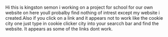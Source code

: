 Hi this is kingston semon i working on a project for school for our own website on here youll probalby find nothing of intrest except my website i created.Also if you click on a link and it appears not to work like the cookie city one just type in cookie clicker city into your searcch bar and find the website. It appears as some of the links dont work.
<!DOCTYPE html>

<html lang="en">
	<head>
		<meta charset="utf-8" />
<!-- This is the title that will show up in the browser tab -->
		<title (https://github.com/Kingstonflcs/Kingstonflcs.github.io)” 	</title>
		<meta name="description" content="" />
		<meta name="author" content="Kingstonflcs" />
		<meta name="viewport" content="width=device-width, initial-scale=1" />
	</head>

	<body>
		<h1>Kingstonflcs.github.io</h1>
<p>i dont like mashed potatoes.</p>
<hr>
<h2>MY favorite websites</h2>
<ul>
    <li><a href="https://github.com/"> Github</a></li>
    <li><a href="https://www.opera.com/">Opera</a></li>
    <li><a href="https://cookieclickercity.com/">cookie clicker city</a></li>
    <li><a href="https://www.youtube.com/">youtube</a></li>
</ul>
<hr>
<h2>some of my favorite songs ’</h2>
<ul>
    <li><a href="Lil Mosey">Blueberry faygo Lil mosey</a></li>
    <li><a href="A boogie wit the hoodie feat Kodak Black">Drowning</a></li>
    <li><a href="The Living Tombstone ">My Oridinary Life</a></li>
    <li><a href="Chillmadeit">when the world end</a></li>   
</ul>
	</body>
</html>
